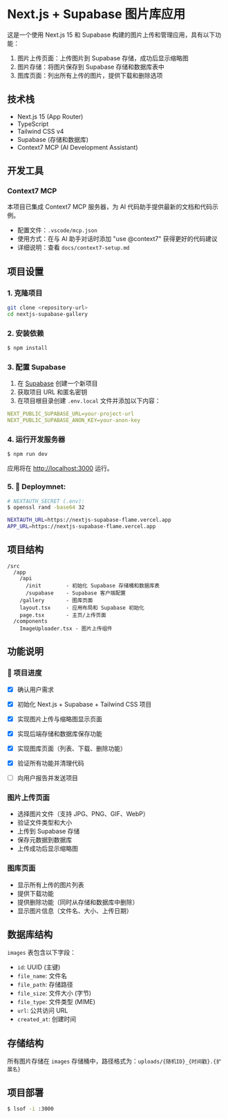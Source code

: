 # Next.js + Supabase 图片库应用

这是一个使用 Next.js 15 和 Supabase 构建的图片上传和管理应用，具有以下功能：

1. 图片上传页面：上传图片到 Supabase 存储，成功后显示缩略图
2. 图片存储：将图片保存到 Supabase 存储和数据库表中
3. 图库页面：列出所有上传的图片，提供下载和删除选项

## 技术栈

- Next.js 15 (App Router)
- TypeScript
- Tailwind CSS v4
- Supabase (存储和数据库)
- Context7 MCP (AI Development Assistant)

## 开发工具

### Context7 MCP

本项目已集成 Context7 MCP 服务器，为 AI 代码助手提供最新的文档和代码示例。

- 配置文件：`.vscode/mcp.json`
- 使用方式：在与 AI 助手对话时添加 "use @context7" 获得更好的代码建议
- 详细说明：查看 `docs/context7-setup.md`

## 项目设置

### 1. 克隆项目

```bash
git clone <repository-url>
cd nextjs-supabase-gallery
```

### 2. 安装依赖

```bash
$ npm install
```

### 3. 配置 Supabase

1. 在 [Supabase](https://supabase.com) 创建一个新项目
2. 获取项目 URL 和匿名密钥
3. 在项目根目录创建 `.env.local` 文件并添加以下内容：

```yml
NEXT_PUBLIC_SUPABASE_URL=your-project-url
NEXT_PUBLIC_SUPABASE_ANON_KEY=your-anon-key
```

### 4. 运行开发服务器

```bash
$ npm run dev
```

应用将在 [http://localhost:3000](http://localhost:3000) 运行。

### 5. 🚀 Deploymnet:

```bash
# NEXTAUTH_SECRET (.env):
$ openssl rand -base64 32

NEXTAUTH_URL=https://nextjs-supabase-flame.vercel.app
APP_URL=https://nextjs-supabase-flame.vercel.app
```

## 项目结构

```
/src
  /app
    /api
      /init        - 初始化 Supabase 存储桶和数据库表
      /supabase    - Supabase 客户端配置
    /gallery       - 图库页面
    layout.tsx     - 应用布局和 Supabase 初始化
    page.tsx       - 主页/上传页面
  /components
    ImageUploader.tsx - 图片上传组件
```

## 功能说明

### 📝 项目进度

- [x] 确认用户需求
- [x] 初始化 Next.js + Supabase + Tailwind CSS 项目
- [x] 实现图片上传与缩略图显示页面
- [x] 实现后端存储和数据库保存功能
- [x] 实现图库页面（列表、下载、删除功能）
- [x] 验证所有功能并清理代码
- [ ] 向用户报告并发送项目


### 图片上传页面

- 选择图片文件（支持 JPG、PNG、GIF、WebP）
- 验证文件类型和大小
- 上传到 Supabase 存储
- 保存元数据到数据库
- 上传成功后显示缩略图

### 图库页面

- 显示所有上传的图片列表
- 提供下载功能
- 提供删除功能（同时从存储和数据库中删除）
- 显示图片信息（文件名、大小、上传日期）

## 数据库结构

`images` 表包含以下字段：

- `id`: UUID (主键)
- `file_name`: 文件名
- `file_path`: 存储路径
- `file_size`: 文件大小 (字节)
- `file_type`: 文件类型 (MIME)
- `url`: 公共访问 URL
- `created_at`: 创建时间

## 存储结构

所有图片存储在 `images` 存储桶中，路径格式为：`uploads/{随机ID}_{时间戳}.{扩展名}`

## 项目部署

```bash
$ lsof -i :3000
```